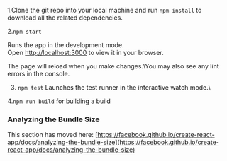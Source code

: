 1.Clone the git repo into your local machine and run  `npm install` to download all the related dependencies.

2.`npm start`

Runs the app in the development mode.\
Open [http://localhost:3000](http://localhost:3000) to view it in your browser.

The page will reload when you make changes.\You may also see any lint errors in the console.

3. `npm test`
Launches the test runner in the interactive watch mode.\


4.`npm run build` for building a build



### Analyzing the Bundle Size

This section has moved here: [https://facebook.github.io/create-react-app/docs/analyzing-the-bundle-size](https://facebook.github.io/create-react-app/docs/analyzing-the-bundle-size)

